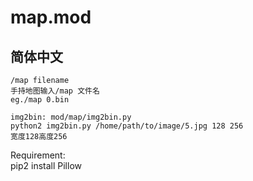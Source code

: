 # map.mod
## 简体中文
```
/map filename
手持地图输入/map 文件名
eg./map 0.bin

img2bin: mod/map/img2bin.py
python2 img2bin.py /home/path/to/image/5.jpg 128 256
宽度128高度256
```
Requirement:  
pip2 install Pillow

